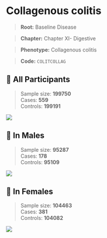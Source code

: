 # Collagenous colitis

> **Root:** Baseline Disease  

> **Chapter:** Chapter XI- Digestive  

> **Phenotype:** Collagenous colitis  

> **Code:** `COLITCOLLAG`

## 🧪 All Participants  
> Sample size: **199750**  
> Cases: **559**  
> Controls: **199191**
<img src="/Disease/Figures/ALL/Incidence/COLITCOLLAG.png"/>
<CsvTable src="/Disease/Data/ALL/Incidence/COX_COLITCOLLAG.csv" label="🔍 View full results" />

## 👨 In Males  
> Sample size: **95287**  
> Cases: **178**  
> Controls: **95109**
<img src="/Disease/Figures/Male/Incidence/COLITCOLLAG.png"/>
<CsvTable src="/Disease/Data/Male/Incidence/COX_COLITCOLLAG.csv" label="🔍 View full results" />

## 👩 In Females  
> Sample size: **104463**  
> Cases: **381**  
> Controls: **104082**
<img src="/Disease/Figures/Female/Incidence/COLITCOLLAG.png"/>
<CsvTable src="/Disease/Data/Female/Incidence/COX_COLITCOLLAG.csv" label="🔍 View full results" />
